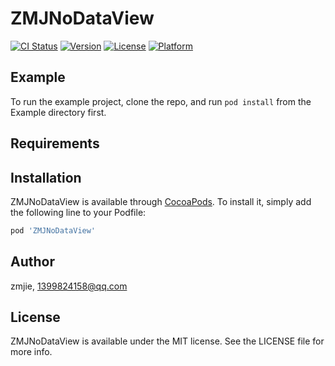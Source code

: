 # ZMJNoDataView

[![CI Status](https://img.shields.io/travis/zmjie/ZMJNoDataView.svg?style=flat)](https://travis-ci.org/zmjie/ZMJNoDataView)
[![Version](https://img.shields.io/cocoapods/v/ZMJNoDataView.svg?style=flat)](https://cocoapods.org/pods/ZMJNoDataView)
[![License](https://img.shields.io/cocoapods/l/ZMJNoDataView.svg?style=flat)](https://cocoapods.org/pods/ZMJNoDataView)
[![Platform](https://img.shields.io/cocoapods/p/ZMJNoDataView.svg?style=flat)](https://cocoapods.org/pods/ZMJNoDataView)

## Example

To run the example project, clone the repo, and run `pod install` from the Example directory first.

## Requirements

## Installation

ZMJNoDataView is available through [CocoaPods](https://cocoapods.org). To install
it, simply add the following line to your Podfile:

```ruby
pod 'ZMJNoDataView'
```

## Author

zmjie, 1399824158@qq.com

## License

ZMJNoDataView is available under the MIT license. See the LICENSE file for more info.
